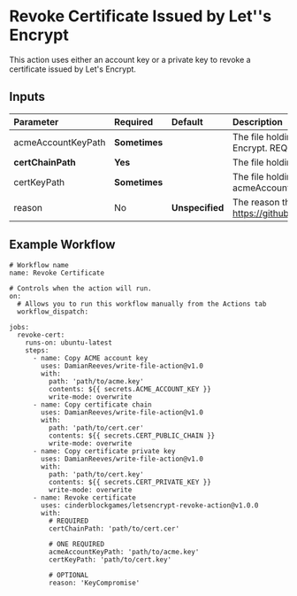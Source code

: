 # Revoke Certificate Issued by Let''s Encrypt
This action uses either an account key or a private key to revoke a certificate issued by Let's Encrypt.

## Inputs
| Parameter          | Required      | Default         | Description                                                                                                                                             |
| :---               | :---          | :---            | :---                                                                                                                                                    |
| acmeAccountKeyPath | **Sometimes** |                 | The file holding the key associated with the account to use when communicating with Let's Encrypt.  REQUIRED if certKeyPath is not provided.            |
| **certChainPath**  | **Yes**       |                 | The file holding the certificate to be revoked (and its chain).                                                                                         |
| certKeyPath        | **Sometimes** |                 | The file holding the plaintext private key for the certificate being revoked.  REQUIRED if acmeAccountKeyPath is not provided.                          |
| reason             | No            | **Unspecified** | The reason the certificate is being revoked.  See options at https://github.com/fszlin/certes/blob/master/src/Certes/Acme/Resource/RevocationReason.cs. |

## Example Workflow
```
# Workflow name
name: Revoke Certificate

# Controls when the action will run.
on:
  # Allows you to run this workflow manually from the Actions tab
  workflow_dispatch:

jobs:
  revoke-cert:
    runs-on: ubuntu-latest
    steps:
      - name: Copy ACME account key
        uses: DamianReeves/write-file-action@v1.0
        with:
          path: 'path/to/acme.key'
          contents: ${{ secrets.ACME_ACCOUNT_KEY }}
          write-mode: overwrite
      - name: Copy certificate chain
        uses: DamianReeves/write-file-action@v1.0
        with:
          path: 'path/to/cert.cer'
          contents: ${{ secrets.CERT_PUBLIC_CHAIN }}
          write-mode: overwrite
      - name: Copy certificate private key
        uses: DamianReeves/write-file-action@v1.0
        with:
          path: 'path/to/cert.key'
          contents: ${{ secrets.CERT_PRIVATE_KEY }}
          write-mode: overwrite
      - name: Revoke certificate
        uses: cinderblockgames/letsencrypt-revoke-action@v1.0.0
        with:
          # REQUIRED
          certChainPath: 'path/to/cert.cer'

          # ONE REQUIRED
          acmeAccountKeyPath: 'path/to/acme.key'
          certKeyPath: 'path/to/cert.key'

          # OPTIONAL
          reason: 'KeyCompromise'
```